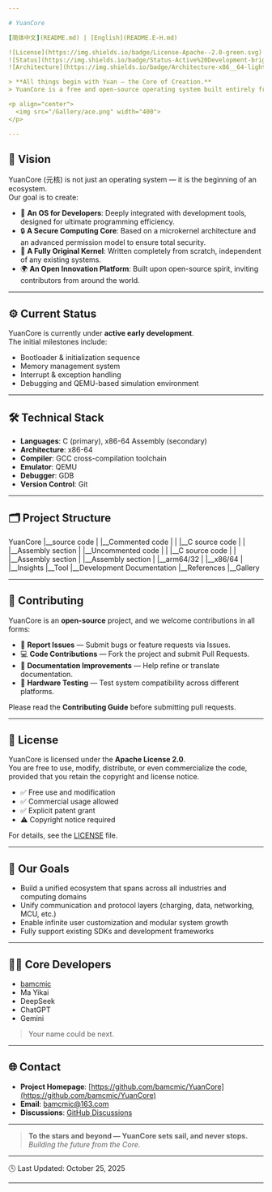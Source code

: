 ```yaml
---

# YuanCore

[简体中文](README.md) | [English](README.E-H.md)

![License](https://img.shields.io/badge/License-Apache--2.0-green.svg)
![Status](https://img.shields.io/badge/Status-Active%20Development-brightgreen.svg)
![Architecture](https://img.shields.io/badge/Architecture-x86__64-lightgrey.svg)

> **All things begin with Yuan — the Core of Creation.**  
> YuanCore is a free and open-source operating system built entirely from scratch, aiming to become a pure, secure, and extensible foundation for computing.

<p align="center">
  <img src="/Gallery/ace.png" width="400">
</p>

---
```


## 🌌 Vision

YuanCore (元核) is not just an operating system — it is the beginning of an ecosystem.  
Our goal is to create:

- 🧠 **An OS for Developers**: Deeply integrated with development tools, designed for ultimate programming efficiency.  
- 🔒 **A Secure Computing Core**: Based on a microkernel architecture and an advanced permission model to ensure total security.  
- 🧩 **A Fully Original Kernel**: Written completely from scratch, independent of any existing systems.  
- 🌍 **An Open Innovation Platform**: Built upon open-source spirit, inviting contributors from around the world.

---

## ⚙️ Current Status

YuanCore is currently under **active early development**.  
The initial milestones include:

- Bootloader & initialization sequence  
- Memory management system  
- Interrupt & exception handling  
- Debugging and QEMU-based simulation environment

---

## 🛠 Technical Stack

- **Languages**: C (primary), x86-64 Assembly (secondary)  
- **Architecture**: x86-64  
- **Compiler**: GCC cross-compilation toolchain  
- **Emulator**: QEMU  
- **Debugger**: GDB  
- **Version Control**: Git

---

## 🗂 Project Structure

YuanCore |__source code |    |__Commented code |    |    |__C source code |    |    |__Assembly section |    |__Uncommented code |    |    |__C source code |    |    |__Assembly section | |__Assembly section |    |__arm64/32 |    |__x86/64 | |__Insights |__Tool |__Development Documentation |__References |__Gallery

---

## 🤝 Contributing

YuanCore is an **open-source** project, and we welcome contributions in all forms:

- 🐞 **Report Issues** — Submit bugs or feature requests via Issues.  
- 💻 **Code Contributions** — Fork the project and submit Pull Requests.  
- 📘 **Documentation Improvements** — Help refine or translate documentation.  
- 🧪 **Hardware Testing** — Test system compatibility across different platforms.

Please read the **Contributing Guide** before submitting pull requests.

---

## 📜 License

YuanCore is licensed under the **Apache License 2.0**.  
You are free to use, modify, distribute, or even commercialize the code, provided that you retain the copyright and license notice.

- ✅ Free use and modification  
- ✅ Commercial usage allowed  
- ✅ Explicit patent grant  
- ⚠️ Copyright notice required  

For details, see the [LICENSE](LICENSE) file.

---

## 🧭 Our Goals

- Build a unified ecosystem that spans across all industries and computing domains  
- Unify communication and protocol layers (charging, data, networking, MCU, etc.)  
- Enable infinite user customization and modular system growth  
- Fully support existing SDKs and development frameworks  

---

## 👨‍💻 Core Developers

- [bamcmic](https://github.com/bamcmic)  
- Ma Yikai  
- DeepSeek  
- ChatGPT  
- Gemini  

> Your name could be next.

---

## 🌐 Contact

- **Project Homepage**: [https://github.com/bamcmic/YuanCore](https://github.com/bamcmic/YuanCore)  
- **Email**: bamcmic@163.com  
- **Discussions**: [GitHub Discussions](https://github.com/bamcmic/YuanCore/discussions)

---

> **To the stars and beyond — YuanCore sets sail, and never stops.**  
> _Building the future from the Core._

---

🕓 Last Updated: October 25, 2025


---